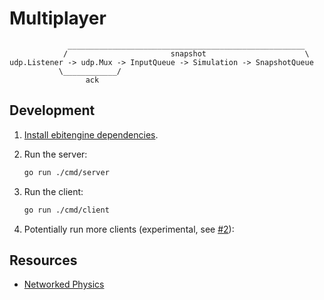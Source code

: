 # Multiplayer

```
             _____________________________________________________
            /                       snapshot                      \
udp.Listener -> udp.Mux -> InputQueue -> Simulation -> SnapshotQueue
           \____________/
                 ack
```

## Development

1. [Install ebitengine dependencies][ebitengine_install].

2. Run the server:

   ```bash
   go run ./cmd/server
   ```

2. Run the client:

   ```bash
   go run ./cmd/client
   ```

3. Potentially run more clients (experimental, see [#2][#2]):

[ebitengine_install]: https://ebitengine.org/en/documents/install
[#2]: https://github.com/utilyre/multiplayer/pull/2

## Resources

- [Networked Physics](https://gafferongames.com/categories/networked-physics)
